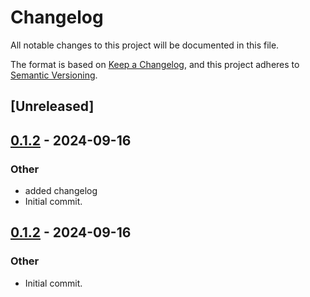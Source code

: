 # Changelog
All notable changes to this project will be documented in this file.

The format is based on [Keep a Changelog](https://keepachangelog.com/en/1.0.0/),
and this project adheres to [Semantic Versioning](https://semver.org/spec/v2.0.0.html).

## [Unreleased]

## [0.1.2](https://github.com/fermah-xyz/seek/releases/tag/fermah-seek-v0.1.2) - 2024-09-16

### Other

- added changelog
- Initial commit.

## [0.1.2](https://github.com/fermah-xyz/seek/releases/tag/fermah-seek-v0.1.2) - 2024-09-16

### Other
- Initial commit.
